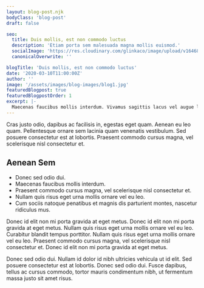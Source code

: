 ```yaml
---
layout: blog-post.njk
bodyClass: 'blog-post'
draft: false

seo:
  title: Duis mollis, est non commodo luctus
  description: 'Etiam porta sem malesuada magna mollis euismod.'
  socialImage: 'https://res.cloudinary.com/glinkaco/image/upload/v1646849499/tgc2022/social_yitz6j.png'
  canonicalOverwrite: ''

blogTitle: 'Duis mollis, est non commodo luctus'
date: '2020-03-10T11:00:00Z'
author: ''
image: '/assets/images/blog-images/blog1.jpg'
featuredBlogpost: true
featuredBlogpostOrder: 1
excerpt: |-
  Maecenas faucibus mollis interdum. Vivamus sagittis lacus vel augue laoreet rutrum faucibus dolor auctor. Cras mattis consectetur purus sit amet fermentum.
---
```


Cras justo odio, dapibus ac facilisis in, egestas eget quam. Aenean eu leo quam. Pellentesque ornare sem lacinia quam venenatis vestibulum. Sed posuere consectetur est at lobortis. Praesent commodo cursus magna, vel scelerisque nisl consectetur et.

## Aenean Sem

- Donec sed odio dui.
- Maecenas faucibus mollis interdum.
- Praesent commodo cursus magna, vel scelerisque nisl consectetur et.
- Nullam quis risus eget urna mollis ornare vel eu leo.
- Cum sociis natoque penatibus et magnis dis parturient montes, nascetur ridiculus mus.

Donec id elit non mi porta gravida at eget metus. Donec id elit non mi porta gravida at eget metus. Nullam quis risus eget urna mollis ornare vel eu leo. Curabitur blandit tempus porttitor. Nullam quis risus eget urna mollis ornare vel eu leo. Praesent commodo cursus magna, vel scelerisque nisl consectetur et. Donec id elit non mi porta gravida at eget metus.

Donec sed odio dui. Nullam id dolor id nibh ultricies vehicula ut id elit. Sed posuere consectetur est at lobortis. Donec sed odio dui. Fusce dapibus, tellus ac cursus commodo, tortor mauris condimentum nibh, ut fermentum massa justo sit amet risus.
